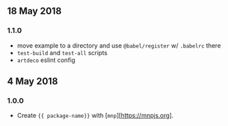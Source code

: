 ## 18 May 2018

### 1.1.0

- move example to a directory and use `@babel/register` w/ `.babelrc` there
- `test-build` and `test-all` scripts
- `artdeco` eslint config


## 4 May 2018

### 1.0.0

- Create `{{ package-name}}` with [`mnp`][https://mnpjs.org].
